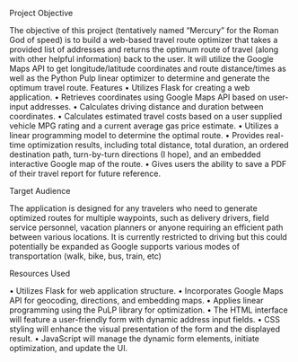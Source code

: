 Project Objective

The objective of this project (tentatively named “Mercury” for the Roman God of speed) is to build a web-based travel route optimizer that takes a provided list of addresses and returns the optimum route of travel (along with other helpful information) back to the user.  It will utilize the Google Maps API to get longitude/latitude coordinates and route distance/times as well as the Python Pulp linear optimizer to determine and generate the optimum travel route.
Features
•	Utilizes Flask for creating a web application.
•	Retrieves coordinates using Google Maps API based on user-input addresses.
•	Calculates driving distance and duration between coordinates.
•	Calculates estimated travel costs based on a user supplied vehicle MPG rating and a current average gas price estimate.
•	Utilizes a linear programming model to determine the optimal route.
•	Provides real-time optimization results, including total distance, total duration, an ordered destination path, turn-by-turn directions (I hope), and an embedded interactive Google map of the route.
•	Gives users the ability to save a PDF of their travel report for future reference.

Target Audience

The application is designed for any travelers who need to generate optimized routes for multiple waypoints, such as delivery drivers, field service personnel, vacation planners or anyone requiring an efficient path between various locations.  It is currently restricted to driving but this could potentially be expanded as Google supports various modes of transportation (walk, bike, bus, train, etc)

Resources Used

•	Utilizes Flask for web application structure.
•	Incorporates Google Maps API for geocoding, directions, and embedding maps.
•	Applies linear programming using the PuLP library for optimization.
•	The HTML interface will feature a user-friendly form with dynamic address input fields.
•	CSS styling will enhance the visual presentation of the form and the displayed result.
•	JavaScript will manage the dynamic form elements, initiate optimization, and update the UI.
